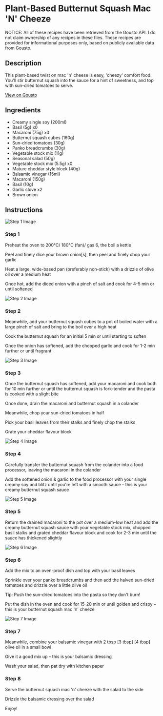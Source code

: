 # Plant-Based Butternut Squash Mac 'N' Cheeze

NOTICE: All of these recipes have been retrieved from the Gousto API. I do not claim ownership of any recipes in these files. These recipes are provided for informational purposes only, based on publicly available data from Gousto.

## Description

This plant-based twist on mac 'n' cheese is easy, 'cheezy' comfort food. You'll stir butternut squash into the sauce for a hint of sweetness, and top with sun-dried tomatoes to serve.

[View on Gousto](https://www.gousto.co.uk/recipes/cookbook/plant-based-butternut-squash-mac-n-cheeze)

## Ingredients

- Creamy single soy (200ml)
- Basil (5g) x0
- Macaroni (75g) x0
- Butternut squash cubes (160g)
- Sun-dried tomatoes (30g)
- Panko breadcrumbs (30g)
- Vegetable stock mix (11g)
- Seasonal salad (50g)
- Vegetable stock mix (5.5g) x0
- Mature cheddar style block (40g)
- Balsamic vinegar (15ml)
- Macaroni (150g)
- Basil (10g)
- Garlic clove x2
- Brown onion

## Instructions

![Step 1 Image](https://production-media.gousto.co.uk/cms/recipe-step-image/step-1-copy-1608054025964-x200.jpg)

### Step 1

Preheat the oven to 200°C/ 180°C (fan)/ gas 6, the boil a kettle

Peel and finely dice your brown onion[s], then peel and finely chop your garlic

Heat a large, wide-based pan (preferably non-stick) with a drizzle of olive oil over a medium heat

Once hot, add the diced onion with a pinch of salt and cook for 4-5 min or until softened

![Step 2 Image](https://production-media.gousto.co.uk/cms/recipe-step-image/step-2-copy-1608054036372-x200.jpg)

### Step 2

Meanwhile, add your butternut squash cubes to a pot of boiled water with a large pinch of salt and bring to the boil over a high heat

Cook the butternut squash for an initial 5 min or until starting to soften

Once the onion has softened, add the chopped garlic and cook for 1-2 min further or until fragrant

![Step 3 Image](https://production-media.gousto.co.uk/cms/recipe-step-image/step-3-copy-1608054043757-x200.jpg)

### Step 3

Once the butternut squash has softened, add your macaroni and cook both for 10 min further or until the butternut squash is fork-tender and the pasta is cooked with a slight bite

Once done, drain the macaroni and butternut squash in a colander

Meanwhile, chop your sun-dried tomatoes in half

Pick your basil leaves from their stalks and finely chop the stalks

Grate your cheddar flavour block

![Step 4 Image](https://production-media.gousto.co.uk/cms/recipe-step-image/step-4-copy-1608054054136-x200.jpg)

### Step 4

Carefully transfer the butternut squash from the colander into a food processor, leaving the macaroni in the colander

Add the softened onion & garlic to the food processor with your single creamy soy and blitz until you're left with a smooth sauce – this is your creamy butternut squash sauce

![Step 5 Image](https://production-media.gousto.co.uk/cms/recipe-step-image/step-5-copy-1608054062001-x200.jpg)

### Step 5

Return the drained macaroni to the pot over a medium-low heat and add the creamy butternut squash sauce with your vegetable stock mix, chopped basil stalks and grated cheddar flavour block and cook for 2-3 min until the sauce has thickened slightly

![Step 6 Image](https://production-media.gousto.co.uk/cms/recipe-step-image/step-6-copy-1608054070519-x200.jpg)

### Step 6

Add the mix to an oven-proof dish and top with your basil leaves

Sprinkle over your panko breadcrumbs and then add the halved sun-dried tomatoes and drizzle over a little olive oil

Tip: Push the sun-dried tomatoes into the pasta so they don't burn!

Put the dish in the oven and cook for 15-20 min or until golden and crispy – this is your butternut squash mac 'n' cheeze

![Step 7 Image](https://production-media.gousto.co.uk/cms/recipe-step-image/step-7-copy-1608054079148-x200.jpg)

### Step 7

Meanwhile, combine your balsamic vinegar with 2 tbsp <span class="text-purple">[3 tbsp]</span> <span class="text-danger">[4 tbsp]</span> olive oil in a small bowl

Give it a good mix up – this is your balsamic dressing

Wash your salad, then pat dry with kitchen paper

### Step 8

Serve the butternut squash mac 'n' cheeze with the salad to the side

Drizzle the balsamic dressing over the salad

Enjoy!

